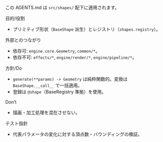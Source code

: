 この AGENTS.md は `src/shapes/` 配下に適用されます。

目的/役割
- プリミティブ形状（`BaseShape` 派生）とレジストリ（`shapes.registry`）。

外部とのつながり
- 依存可: `engine.core.Geometry`, `common/*`。
- 依存不可: `effects/*`, `engine/render/*`, `engine/pipeline/*`。

方針/Do
- `generate(**params) -> Geometry` は純粋関数的。変換は `BaseShape.__call__` で一括適用。
- 登録は `@shape`（BaseRegistry 準拠）を使用。

Don’t
- 描画・加工処理を混在させない。

テスト指針
- 代表パラメータの変化に対する頂点数・バウンディングの検証。

